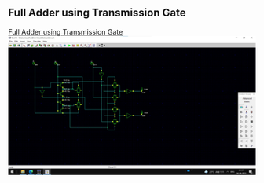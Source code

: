 ## Full Adder using Transmission Gate

[Full Adder using Transmission Gate](full_adder.sch)
![Full Adder using Transmission Gate](full_adder.jpg)
